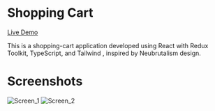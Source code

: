 # Shopping Cart
[Live Demo](https://shopping-cart-8rv.pages.dev/)

This is a shopping-cart application developed using React with Redux Toolkit, TypeScript, and Tailwind , inspired by Neubrutalism design.

# Screenshots

![Screen_1](https://github.com/KiryuuLight/shopping-cart/assets/70501251/0b6eeaf9-bc1b-4137-b6f8-4ef9f978cb6f)
![Screen_2](https://github.com/KiryuuLight/shopping-cart/assets/70501251/d6cd6bb7-a5b9-4203-894b-b26e13cf1b32)

